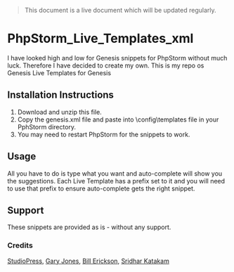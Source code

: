 <blockquote>This document is a live document which will be updated regularly.</blockquote>

# PhpStorm_Live_Templates_xml
I have looked high and low for Genesis snippets for PhpStorm without much luck.  Therefore I have decided to create my own.
This is my repo os Genesis Live Templates for Genesis

## Installation Instructions
1. Download and unzip this file.
2. Copy the genesis.xml file and paste into \config\templates file in your PphStorm directory.
3. You may need to restart PhpStorm for the snippets to work.

## Usage
All you have to do is type what you want and auto-complete will show you the suggestions.  Each Live Template has a prefix set to it and you will need to use that prefix to ensure auto-complete gets the right snippet.

## Support
These snippets are provided as is - without any support.

### Credits
<a href="#">StudioPress</a>, <a href="https://github.com/GaryJones/sublime/tree/master/snippets">Gary Jones</a>, <a href="http://www.billerickson.net/code/">Bill Erickson</a>, <a href="https://github.com/srikat/Genesis">Sridhar Katakam</a> 

